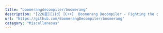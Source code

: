 ```yaml
---
title: "boomerangdecompiler/boomerang"
description: "[226星][11d] [C++]  Boomerang Decompiler - Fighting the code-rot :)"
url: "https://github.com/BoomerangDecompiler/boomerang"
category: "Miscellaneous"
---
```

